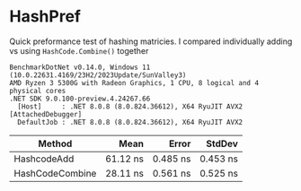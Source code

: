 # HashPref
Quick preformance test of hashing matricies. I compared individually adding vs using `HashCode.Combine()` together

```
BenchmarkDotNet v0.14.0, Windows 11 (10.0.22631.4169/23H2/2023Update/SunValley3)
AMD Ryzen 3 5300G with Radeon Graphics, 1 CPU, 8 logical and 4 physical cores
.NET SDK 9.0.100-preview.4.24267.66
  [Host]     : .NET 8.0.8 (8.0.824.36612), X64 RyuJIT AVX2 [AttachedDebugger]
  DefaultJob : .NET 8.0.8 (8.0.824.36612), X64 RyuJIT AVX2
```
| Method          | Mean     | Error    | StdDev   |
|---------------- |---------:|---------:|---------:|
| HashcodeAdd     | 61.12 ns | 0.485 ns | 0.453 ns |
| HashCodeCombine | 28.11 ns | 0.561 ns | 0.525 ns |
